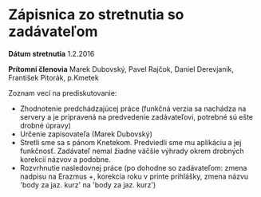 # Zápisnica zo stretnutia so zadávateľom

**Dátum stretnutia** 1.2.2016

**Prítomní členovia** Marek Dubovský, Pavel Rajčok, Daniel Derevjanik, František Pitorák, p.Kmetek

Zoznam vecí na prediskutovanie:

- Zhodnotenie predchádzajúcej práce (funkčná verzia sa nachádza na servery a je pripravená na predvedenie zadávateľovi, potrebné sú ešte drobné úpravy)
- Určenie zapisovateľa (Marek Dubovský)
- Stretli sme sa s pánom Knetekom. Predviedli sme mu aplikáciu a jej funkčnosť. Zadávateľ nemal žiadne väčšie výhrady okrem drobných korekcií názvov a podobne.
- Rozvrhnutie nasledovnej práce (po dohodne so zadávateľom: zmena nadpisu na Erazmus +, korekcia roku v printe prihlášky, zmena názvu 'body za jaz. kurz' na 'body za jaz. kurz') 